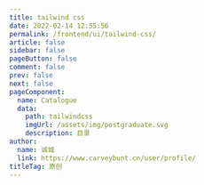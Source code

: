```yaml
---
title: tailwind css
date: 2022-02-14 12:55:56
permalink: /frontend/ui/tailwind-css/
article: false
sidebar: false
pageButton: false
comment: false
prev: false
next: false
pageComponent: 
  name: Catalogue
  data: 
    path: tailwindcss
    imgUrl: /assets/img/postgraduate.svg
    description: 目录
author: 
  name: 诚城
  link: https://www.carveybunt.cn/user/profile/
titleTag: 原创
---
```

